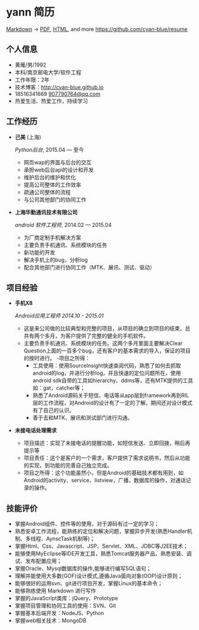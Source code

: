 yann 简历
===============

[Markdown](https://github.com/cyan-blue/resume/blob/master/resume.md) -> [PDF](https://github.com/cyan-blue/resume/blob/master/resume.pdf), [HTML](https://github.com/cyan-blue/resume/blob/master/resume.html), and more
<https://github.com/cyan-blue/resume>

个人信息
---------
*   黄雁/男/1992
*   本科/南京邮电大学/软件工程
*	工作年限：2年
*	技术博客：http://cyan-blue.github.io
*   18516341669 907790764@qq.com
*   热爱生活、热爱工作，持续学习



工作经历
---------------

*   **己美** (上海)

    *Python后台*, 2015.04 — 至今

    -   网页wap的界面与后台的交互
	-	承担web后台api的设计和开发
	-	维护后台的维护和优化
	-	提高公司整体的工作效率
	-	疏通公司整体的流程
	-	与公司其他部门的协同工作

*   **上海华勤通讯技术有限公司**

    *android 软件工程师*, 2014.02 — 2015.04

    -   为厂商定制手机解决方案
	-	主要负责手机通讯、系统模块的任务
	-	新功能的开发
	-	解决手机上的bug，分析log
	-	配合其他部门进行协同工作（MTK、展讯、测试、驱动）




项目经验
---------
*	**手机X8**

	*Android应用工程师   2014.10 - 2015.01*

	-	这是来公司做的比较典型和完整的项目，从项目的确立到项目的结束，总共有两个多月，为客户提供了完整的健全的手机软件。
	-	主要负责手机通讯、系统模块的任务。这两个多月里面主要解决Clear Question上面的一百多个bug，还有客户的基本需求的导入，保证的项目的按时进行。
	-项目之所得：
		-	工具使用：使用SourceInsight快速查阅代码，熟悉了如何去抓取android的log，并进行分析log，并且快速的定位问题所在，使用android sdk自带的工具如hierarchy、ddms等，还有MTK提供的工具如：gat，catcher等；
		-	熟悉了Android源码关于短信、电话等从app层到framework再到RIL层的工作流程，对Android的设计有了一定的了解，期间还对设计模式有了自己的认识。
		-	善于去和MTK、展讯和测试部门进行沟通。


*	**未接电话处理需求**

	*	项目描述：实现了未接电话的提醒功能，如短信发送、立即回拨，稍后再提示等
	*	项目责任：这个是客户的一个需求，客户提供了需求说明书，然后从功能的实现，到功能的完善自己独立完成。
	*	项目之所得：这个功能虽然小，但是Android的基础技术都有用到，如Android的activity、service、listview，广播，数据库的操作，对通话记录的操作。

技能评价
------

*	掌握Android组件、控件等的使用，对于源码有过一定的学习；
*	熟悉安卓工作流程，能熟练的定位和解决问题，掌握异步开发(熟悉Handler机制、多线程、AynscTask机制等)；
*	掌握Html、Css、Javascript、JSP、Servlet、XML、JDBC等J2EE技术；
*	能够使用MyEclipse等IDE开发工具，熟悉Tomcat服务器产品，熟悉安装、调试、发布配置应用；
*	掌握Oracle、Mysql数据库的操作,能够进行编写SQL语句；
*	理解并能使用大多数(GOF)设计模式,遵循Java面向对象(OOP)设计原则；
*	能够很好的运用svn、git进行项目开发，掌握Linux的基本命令；
*	能够熟练使用 Markdown 进行写作
*	掌握的JavaScript类库：jQuery、Prototype
*	掌握项目管理和协同工具的使用：SVN、Git
*	掌握基本后端开发：NodeJS、Python
*	掌握web相关技术：MongoDB